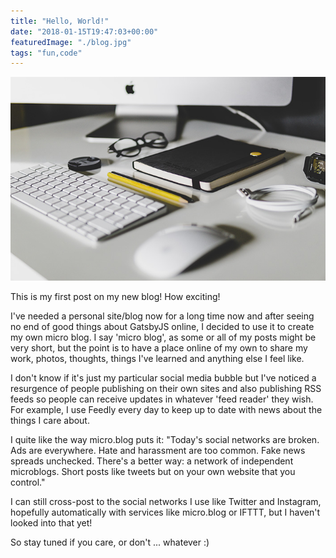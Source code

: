 ```yaml
---
title: "Hello, World!"
date: "2018-01-15T19:47:03+00:00"
featuredImage: "./blog.jpg"
tags: "fun,code"
---
```


![Blog](./blog.jpg)

This is my first post on my new blog! How exciting!

I've needed a personal site/blog now for a long time now and after seeing no end of good things about GatsbyJS online, I decided to use it to create my own micro blog. I say 'micro blog', as some or all of my posts might be very short, but the point is to have a place online of my own to share my work, photos, thoughts, things I've learned and anything else I feel like.

I don't know if it's just my particular social media bubble but I've noticed a resurgence of people publishing on their own sites and also publishing RSS feeds so people can receive updates in whatever 'feed reader' they wish. For example, I use Feedly every day to keep up to date with news about the things I care about.

I quite like the way micro.blog puts it: "Today's social networks are broken. Ads are everywhere. Hate and harassment are too common. Fake news spreads unchecked. There's a better way: a network of independent microblogs. Short posts like tweets but on your own website that you control."

I can still cross-post to the social networks I use like Twitter and Instagram, hopefully automatically with services like micro.blog or IFTTT, but I haven't looked into that yet!

So stay tuned if you care, or don't ... whatever :)